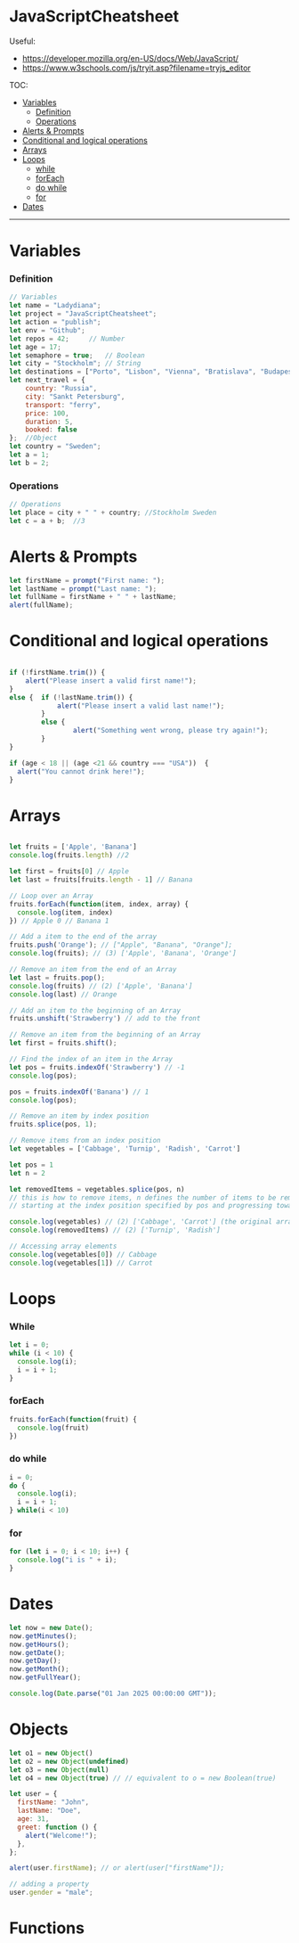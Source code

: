 # JavaScriptCheatsheet

Useful: 	
* https://developer.mozilla.org/en-US/docs/Web/JavaScript/
* https://www.w3schools.com/js/tryit.asp?filename=tryjs_editor

TOC:
- [Variables](#variables)
    + [Definition](#definition)
    + [Operations](#operations)
- [Alerts & Prompts](#alerts--prompts)
- [Conditional and logical operations](#conditional-and-logical-operations)
- [Arrays](#arrays)
- [Loops](#loops)
    + [while](#while)
    + [forEach](#forEach)
	+ [do while](#do-while)
	+ [for](#for)
- [Dates](#dates)


--------------------------------
# Variables

### Definition
```javascript
// Variables
let name = "Ladydiana";
let project = "JavaScriptCheatsheet";
let action = "publish";
let env = "Github";
let repos = 42;		// Number
let age = 17;
let semaphore = true;	// Boolean
let city = "Stockholm";	// String
let destinations = ["Porto", "Lisbon", "Vienna", "Bratislava", "Budapest"]; //Array
let next_travel = {
	country: "Russia",
	city: "Sankt Petersburg",
	transport: "ferry",
	price: 100,
	duration: 5,
	booked: false
};	//Object
let country = "Sweden";
let a = 1;
let b = 2;


```


### Operations
```javascript
// Operations
let place = city + " " + country; //Stockholm Sweden
let c = a + b; 	//3
```

# Alerts & Prompts
```javascript
let firstName = prompt("First name: ");
let lastName = prompt("Last name: ");
let fullName = firstName + " " + lastName;
alert(fullName);
```

# Conditional and logical operations
```javascript

if (!firstName.trim()) {
	alert("Please insert a valid first name!");
}
else {  if (!lastName.trim()) {
			alert("Please insert a valid last name!");
		}
		else {
				alert("Something went wrong, please try again!");
		}
}

if (age < 18 || (age <21 && country === "USA"))  {
  alert("You cannot drink here!");
}

```

# Arrays
```javascript

let fruits = ['Apple', 'Banana']
console.log(fruits.length) //2

let first = fruits[0] // Apple
let last = fruits[fruits.length - 1] // Banana

// Loop over an Array
fruits.forEach(function(item, index, array) {
  console.log(item, index)
}) // Apple 0 // Banana 1

// Add a item to the end of the array
fruits.push('Orange'); // ["Apple", "Banana", "Orange"];
console.log(fruits); // (3) ['Apple', 'Banana', 'Orange']

// Remove an item from the end of an Array
let last = fruits.pop();
console.log(fruits) // (2) ['Apple', 'Banana']
console.log(last) // Orange

// Add an item to the beginning of an Array
fruits.unshift('Strawberry') // add to the front

// Remove an item from the beginning of an Array
let first = fruits.shift();

// Find the index of an item in the Array
let pos = fruits.indexOf('Strawberry') // -1
console.log(pos);

pos = fruits.indexOf('Banana') // 1
console.log(pos);

// Remove an item by index position
fruits.splice(pos, 1);

// Remove items from an index position
let vegetables = ['Cabbage', 'Turnip', 'Radish', 'Carrot']

let pos = 1
let n = 2

let removedItems = vegetables.splice(pos, n)
// this is how to remove items, n defines the number of items to be removed,
// starting at the index position specified by pos and progressing toward the end of array.

console.log(vegetables) // (2) ['Cabbage', 'Carrot'] (the original array is changed)
console.log(removedItems) // (2) ['Turnip', 'Radish']

// Accessing array elements
console.log(vegetables[0]) // Cabbage
console.log(vegetables[1]) // Carrot
```

# Loops

### While
```javascript
let i = 0;
while (i < 10) {
  console.log(i);
  i = i + 1;
}
```

### forEach
```javascript
fruits.forEach(function(fruit) {
  console.log(fruit)
})
```

### do while
```javascript
i = 0;
do {
  console.log(i);
  i = i + 1;
} while(i < 10)
```

### for
```javascript
for (let i = 0; i < 10; i++) {
  console.log("i is " + i);
}
```

# Dates
```javascript
let now = new Date();
now.getMinutes(); 
now.getHours(); 
now.getDate(); 
now.getDay(); 
now.getMonth(); 
now.getFullYear();

console.log(Date.parse("01 Jan 2025 00:00:00 GMT"));
```

# Objects
```javascript
let o1 = new Object()
let o2 = new Object(undefined)
let o3 = new Object(null)
let o4 = new Object(true) // // equivalent to o = new Boolean(true)

let user = {
  firstName: "John",
  lastName: "Doe",
  age: 31,
  greet: function () {
    alert("Welcome!");
  },
};

alert(user.firstName); // or alert(user["firstName"]);

// adding a property
user.gender = "male";
```

# Functions
```javascript

```
